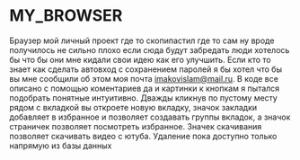 # MY_BROWSER
Браузер мой личный проект где то скопипастил где то сам ну вроде получилось не сильно плохо если сюда будут забредать люди
хотелось бы что бы они мне кидали свои идею как его улучшить.
Если кто то знает как сделать автовход с сохранением паролей я бы хотел что бы вы мне сообщили об этом
моя почта imakovislam@mail.ru.
В коде все описано с помощью коментариев да и картинки к кнопкам я пытался подобрать понятные интуитивно.
Дважды кликнув по пустому месту рядом с вкладкой вы откроете новую вкладку, значок закладки добавляет в избранное и позволяет создавать группы вкладок, а значок
страничек позволяет посмотреть избранное. 
Значек скачивания позволяет скачивать видео с ютуба.
Удаление пока доступно только напрямую из базы данных
